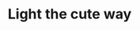 ---
pid: llp609
title: Light the cute way
location_transcription: City hall
coordinates: "[-75.163079913642, 39.951762105686]"
zipcode: '19123'
gen_neighborhood: North Philadelphia
neighborhood: Northern Liberties,Loft District
outside_phl: 
age: '11'
age_range: 6-13
instagram: 
image_file_name: llp_609.jpg
proposal_transcription: Lights in a cute way.  I would put a panda bear that has lights
  around it because people get scared in the dark sometimes and having a big warm
  cute thing makes people feel safe and not alone
topic: Unity,Love
topic_summary: 0, 0
type: Sculpture Statue
keywords_other: 
credit: 'Azalea D. #Lighttheway'
image_labels: Safety
twitter: 
facebook: 
permalink: "/monuments/llp609/"
layout: item-page
---